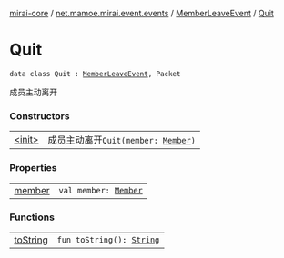 [mirai-core](../../../index.md) / [net.mamoe.mirai.event.events](../../index.md) / [MemberLeaveEvent](../index.md) / [Quit](./index.md)

# Quit

`data class Quit : `[`MemberLeaveEvent`](../index.md)`, Packet`

成员主动离开

### Constructors
|||
|:----------------------------------------------------------------------------------------|:---------------------------------------------------------------------------------------------------------------------------------------------------------------------------------------------------------|
| [&lt;init&gt;](-init-.md) | 成员主动离开`Quit(member: `[`Member`](../../../net.mamoe.mirai.contact/-member/index.md)`)` |

### Properties
|||
|:----------------------------------------------------------------------------------------|:---------------------------------------------------------------------------------------------------------------------------------------------------------------------------------------------------------|
| [member](member.md) | `val member: `[`Member`](../../../net.mamoe.mirai.contact/-member/index.md) |

### Functions
|||
|:----------------------------------------------------------------------------------------|:---------------------------------------------------------------------------------------------------------------------------------------------------------------------------------------------------------|
| [toString](to-string.md) | `fun toString(): `[`String`](https://kotlinlang.org/api/latest/jvm/stdlib/kotlin/-string/index.html) |

